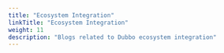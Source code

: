 ```yaml
---
title: "Ecosystem Integration"
linkTitle: "Ecosystem Integration"
weight: 11
description: "Blogs related to Dubbo ecosystem integration"
---  
```

